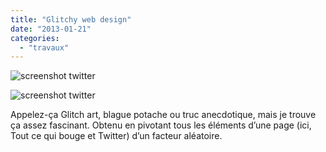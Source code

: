 ```yaml
---
title: "Glitchy web design"
date: "2013-01-21"
categories: 
  - "travaux"
---
```


![screenshot twitter](images/tumblr_mgyniqmRhc1s2ha81o1_12801.png)

![screenshot twitter](images/tumblr_mgyniqmRhc1s2ha81o2_12801.png)

Appelez-ça Glitch art, blague potache ou truc anecdotique, mais je trouve ça assez fascinant. Obtenu en pivotant tous les éléments d’une page (ici, Tout ce qui bouge et Twitter) d’un facteur aléatoire.
